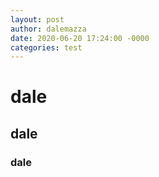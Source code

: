 ```yaml
---
layout: post
author: dalemazza
date: 2020-06-20 17:24:00 -0000
categories: test
---
```


# dale
## dale
### dale
